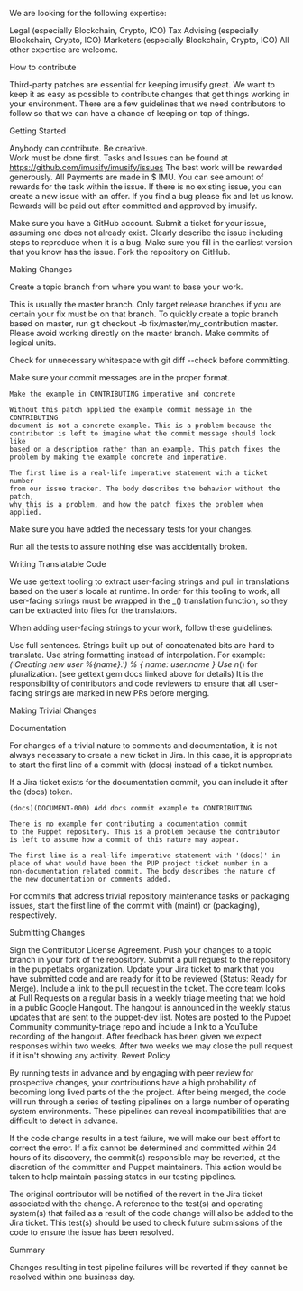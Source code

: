 

We are looking for the following expertise:

Legal (especially Blockchain, Crypto, ICO)
Tax Advising (especially Blockchain, Crypto, ICO)
Marketers (especially Blockchain, Crypto, ICO)
All other expertise are welcome. 


How to contribute

Third-party patches are essential for keeping imusify great. We want to keep it as easy as possible to contribute changes that get things working in your environment. There are a few guidelines that we need contributors to follow so that we can have a chance of keeping on top of things.


Getting Started

Anybody can contribute. Be creative.  
Work must be done first. 
Tasks and Issues can be found at https://github.com/imusify/imusify/issues
The best work will be rewarded generously. 
All Payments are made in $ IMU. You can see amount of rewards for the task within the issue. If there is no existing issue, you can create a new issue with an offer. 
If you find a bug please fix and let us know. 
Rewards will be paid out after committed and approved by imusify.


Make sure you have a GitHub account.
Submit a ticket for your issue, assuming one does not already exist.
Clearly describe the issue including steps to reproduce when it is a bug.
Make sure you fill in the earliest version that you know has the issue.
Fork the repository on GitHub.


Making Changes

Create a topic branch from where you want to base your work.

This is usually the master branch.
Only target release branches if you are certain your fix must be on that branch.
To quickly create a topic branch based on master, run git checkout -b fix/master/my_contribution master. Please avoid working directly on the master branch.
Make commits of logical units.

Check for unnecessary whitespace with git diff --check before committing.

Make sure your commit messages are in the proper format. 

    Make the example in CONTRIBUTING imperative and concrete

    Without this patch applied the example commit message in the CONTRIBUTING
    document is not a concrete example. This is a problem because the
    contributor is left to imagine what the commit message should look like
    based on a description rather than an example. This patch fixes the
    problem by making the example concrete and imperative.

    The first line is a real-life imperative statement with a ticket number
    from our issue tracker. The body describes the behavior without the patch,
    why this is a problem, and how the patch fixes the problem when applied.
    
Make sure you have added the necessary tests for your changes.

Run all the tests to assure nothing else was accidentally broken.

Writing Translatable Code

We use gettext tooling to extract user-facing strings and pull in translations based on the user's locale at runtime. In order for this tooling to work, all user-facing strings must be wrapped in the _() translation function, so they can be extracted into files for the translators.

When adding user-facing strings to your work, follow these guidelines:

Use full sentences. Strings built up out of concatenated bits are hard to translate.
Use string formatting instead of interpolation. For example: _('Creating new user %{name}.') % { name: user.name }
Use n_() for pluralization. (see gettext gem docs linked above for details)
It is the responsibility of contributors and code reviewers to ensure that all user-facing strings are marked in new PRs before merging.

Making Trivial Changes

Documentation

For changes of a trivial nature to comments and documentation, it is not always necessary to create a new ticket in Jira. In this case, it is appropriate to start the first line of a commit with (docs) instead of a ticket number.

If a Jira ticket exists for the documentation commit, you can include it after the (docs) token.

    (docs)(DOCUMENT-000) Add docs commit example to CONTRIBUTING

    There is no example for contributing a documentation commit
    to the Puppet repository. This is a problem because the contributor
    is left to assume how a commit of this nature may appear.

    The first line is a real-life imperative statement with '(docs)' in
    place of what would have been the PUP project ticket number in a
    non-documentation related commit. The body describes the nature of
    the new documentation or comments added.
    
For commits that address trivial repository maintenance tasks or packaging issues, start the first line of the commit with (maint) or (packaging), respectively.

Submitting Changes

Sign the Contributor License Agreement.
Push your changes to a topic branch in your fork of the repository.
Submit a pull request to the repository in the puppetlabs organization.
Update your Jira ticket to mark that you have submitted code and are ready for it to be reviewed (Status: Ready for Merge).
Include a link to the pull request in the ticket.
The core team looks at Pull Requests on a regular basis in a weekly triage meeting that we hold in a public Google Hangout. The hangout is announced in the weekly status updates that are sent to the puppet-dev list. Notes are posted to the Puppet Community community-triage repo and include a link to a YouTube recording of the hangout.
After feedback has been given we expect responses within two weeks. After two weeks we may close the pull request if it isn't showing any activity.
Revert Policy

By running tests in advance and by engaging with peer review for prospective changes, your contributions have a high probability of becoming long lived parts of the the project. After being merged, the code will run through a series of testing pipelines on a large number of operating system environments. These pipelines can reveal incompatibilities that are difficult to detect in advance.

If the code change results in a test failure, we will make our best effort to correct the error. If a fix cannot be determined and committed within 24 hours of its discovery, the commit(s) responsible may be reverted, at the discretion of the committer and Puppet maintainers. This action would be taken to help maintain passing states in our testing pipelines.

The original contributor will be notified of the revert in the Jira ticket associated with the change. A reference to the test(s) and operating system(s) that failed as a result of the code change will also be added to the Jira ticket. This test(s) should be used to check future submissions of the code to ensure the issue has been resolved.

Summary

Changes resulting in test pipeline failures will be reverted if they cannot be resolved within one business day.
